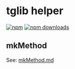 # tglib helper
[![npm](https://img.shields.io/npm/v/tglib-helper.svg?style=flat-square)](https://npmjs.com/tglib-helper)
[![npm downloads](https://img.shields.io/npm/dm/tglib-helper.svg?style=flat-square)](https://npmjs.com/tglib-helper)

## mkMethod

See: [mkMethod.md](mkMethod.md)